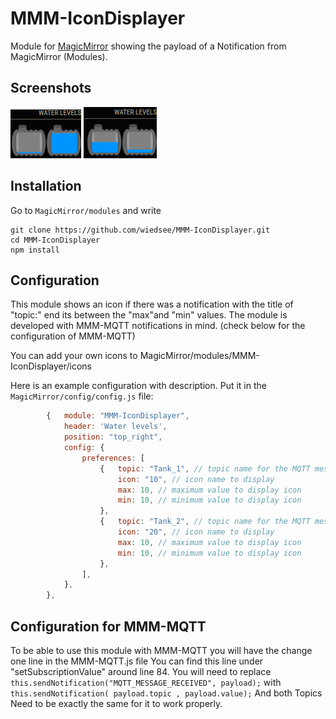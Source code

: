 # MMM-IconDisplayer

Module for [MagicMirror](https://github.com/MichMich/MagicMirror/) showing the payload of a Notification from MagicMirror (Modules).

## Screenshots

![Screenshot](screenshots/screenshot1.png)
![Screenshot](screenshots/screenshot2.png)

## Installation

Go to `MagicMirror/modules` and write

    git clone https://github.com/wiedsee/MMM-IconDisplayer.git
    cd MMM-IconDisplayer
    npm install

## Configuration

This module shows an icon if there was a notification with the title of "topic:" end its between the "max"and "min" values.
The module is developed with MMM-MQTT notifications in mind. (check below for the configuration of MMM-MQTT)

You can add your own icons to MagicMirror/modules/MMM-IconDisplayer/icons


Here is an example configuration with description. Put it in the `MagicMirror/config/config.js` file:

```javascript
		{	module: "MMM-IconDisplayer",
			header: 'Water levels',
			position: "top_right",
			config: {
				preferences: [
					{	topic: "Tank_1", // topic name for the MQTT message
						icon: "10", // icon name to display
						max: 10, // maximum value to display icon
						min: 10, // minimum value to display icon
					},
					{	topic: "Tank_2", // topic name for the MQTT message
						icon: "20", // icon name to display
						max: 10, // maximum value to display icon
						min: 10, // minimum value to display icon
					},
				],
			},
		},
```

## Configuration for MMM-MQTT

To be able to use this module with MMM-MQTT you will have the change one line in the MMM-MQTT.js file
You can find this line under "setSubscriptionValue" around line 84.
You will need to replace ```this.sendNotification("MQTT_MESSAGE_RECEIVED", payload);``` with ```this.sendNotification( payload.topic , payload.value);```
And both Topics Need to be exactly the same for it to work properly.
